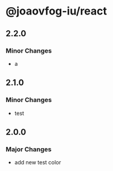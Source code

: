 # @joaovfog-iu/react

## 2.2.0

### Minor Changes

- a

## 2.1.0

### Minor Changes

- test

## 2.0.0

### Major Changes

- add new test color
